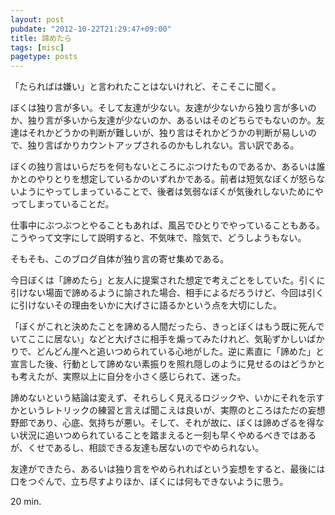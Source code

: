 ```yaml
---
layout: post
pubdate: "2012-10-22T21:29:47+09:00"
title: 諦めたら
tags: [misc]
pagetype: posts
---
```

「たらればは嫌い」と言われたことはないけれど、そこそこに聞く。

ぼくは独り言が多い。そして友達が少ない。友達が少ないから独り言が多いのか、独り言が多いから友達が少ないのか、あるいはそのどちらでもないのか。友達はそれかどうかの判断が難しいが、独り言はそれかどうかの判断が易しいので、独り言ばかりカウントアップされるのかもしれない。言い訳である。

ぼくの独り言はいらだちを何もないところにぶつけたものであるか、あるいは誰かとのやりとりを想定しているかのいずれかである。前者は短気なぼくが怒らないようにやってしまっていることで、後者は気弱なぼくが気後れしないためにやってしまっていることだ。

仕事中にぶつぶつとやることもあれば、風呂でひとりでやっていることもある。こうやって文字にして説明すると、不気味で、陰気で、どうしようもない。

そもそも、このブログ自体が独り言の寄せ集めである。

今日ぼくは「諦めたら」と友人に提案された想定で考えごとをしていた。引くに引けない場面で諦めるように諭された場合、相手によるだろうけど、今回は引くに引けないその理由をいかに大げさに語るかという点を大切にした。

「ぼくがこれと決めたことを諦める人間だったら、きっとぼくはもう既に死んでいてここに居ない」などと大げさに相手を煽ってみたけれど、気恥ずかしいばかりで、どんどん崖へと追いつめられている心地がした。逆に素直に「諦めた」と宣言した後、行動として諦めない素振りを照れ隠しのように見せるのはどうかとも考えたが、実際以上に自分を小さく感じられて、迷った。

諦めないという結論は変えず、それらしく見えるロジックや、いかにそれを示すかというレトリックの練習と言えば聞こえは良いが、実際のところはただの妄想野郎であり、心底、気持ちが悪い。そして、それが故に、ぼくは諦めざるを得ない状況に追いつめられていることを踏まえると一刻も早くやめるべきではあるが、くせであるし、相談できる友達も居ないのでやめられない。

友達ができたら、あるいは独り言をやめられればという妄想をすると、最後には口をつぐんで、立ち尽すよりほか、ぼくには何もできないように思う。

20 min.
